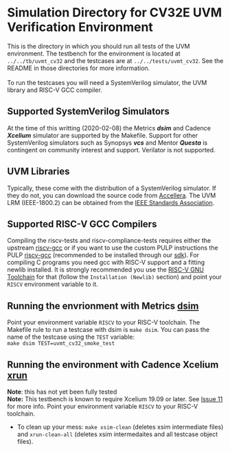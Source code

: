 Simulation Directory for CV32E UVM Verification Environment
==================================
This is the directory in which you should run all tests of the UVM environment.
The testbench for the environment is located at `../../tb/uvmt_cv32` and the
testcases are at `../../tests/uvmt_cv32`.  See the README in those directories
for more information.
<br><br>
To run the testcases you will need a SystemVerilog simulator, the UVM library and RISC-V GCC compiler.

Supported SystemVerilog Simulators
----------------------------------
At the time of this writting (2020-02-08) the Metrics
**_dsim_** and Cadence **_Xcelium_** simulator are supported by the Makefile.  Support for other
SystemVerilog simulators such as Synopsys **_vcs_** and Mentor **_Questa_** is contingent
on community interest and support.  Verilator is not supported.

UVM Libraries
-------------
Typically, these come with the distribution of a SystemVerilog simulator.  If they do not, you
can download the source code from [Accellera](https://www.accellera.org/downloads/standards/uvm).
The UVM LRM (IEEE-1800.2) can be obtained from the [IEEE Standards Association](https://standards.ieee.org/).

Supported RISC-V GCC Compilers
-------------------------------
Compiling the riscv-tests and riscv-compliance-tests requires either the upstream
[riscv-gcc](https://github.com/riscv/riscv-gcc) or if you want to use the custom
PULP instructions the PULP
[riscv-gcc](https://github.com/pulp-platform/pulp-riscv-gcc) (recommended to be
installed through our [sdk](https://github.com/pulp-platform/pulp-sdk)).
For compiling C programs you need gcc with RISC-V support and a fitting newlib installed.
It is strongly recommended you use the [RISC-V GNU
Toolchain](https://github.com/riscv/riscv-gnu-toolchain) for that (follow the
`Installation (Newlib)` section) and point your `RISCV` environment variable to
it.

Running the envrionment with Metrics [dsim](https://metrics.ca)
----------------------
Point your environment variable `RISCV` to your RISC-V toolchain. The Makefile rule to run a testcase
with dsim is `make dsim`.  You can pass the name of the testcase using the `TEST` variable:
<br> `make dsim TEST=uvmt_cv32_smoke_test`

Running the environment with Cadence Xcelium [xrun](https://www.cadence.com/en_US/home/tools/system-design-and-verification/simulation-and-testbench-verification/xcelium-parallel-simulator.html)
----------------------
**Note**: this has not yet been fully tested<br>
**Note:** This testbench is known to require Xcelium 19.09 or later.  See [Issue 11](https://github.com/openhwgroup/core-v-verif/issues/11) for more info.
Point your environment variable `RISCV` to your RISC-V toolchain. 
* To clean up your mess: `make xsim-clean` (deletes xsim intermediate files) and `xrun-clean-all` (deletes xsim intermedaites and all testcase object files).


